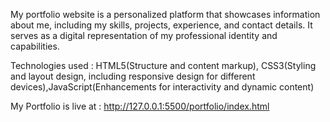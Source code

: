 My portfolio website is a personalized platform that showcases information about me, including my skills, projects, experience, and contact details. It serves as a digital representation of my professional identity and capabilities.

Technologies used : HTML5(Structure and content markup),
                    CSS3(Styling and layout design, including responsive design for different devices),JavaScript(Enhancements for interactivity and dynamic content)

My Portfolio is live at : http://127.0.0.1:5500/portfolio/index.html
